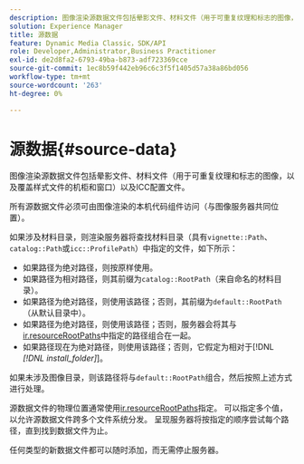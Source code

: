 ```yaml
---
description: 图像渲染源数据文件包括晕影文件、材料文件（用于可重复纹理和标志的图像，以及覆盖样式文件的机柜和窗口）以及ICC配置文件。
solution: Experience Manager
title: 源数据
feature: Dynamic Media Classic，SDK/API
role: Developer,Administrator,Business Practitioner
exl-id: de2d8fa2-6793-49ba-b873-adf723369cce
source-git-commit: 1ec8b59f442eb96c6c3f5f1405d57a38a86bd056
workflow-type: tm+mt
source-wordcount: '263'
ht-degree: 0%

---
```


# 源数据{#source-data}

图像渲染源数据文件包括晕影文件、材料文件（用于可重复纹理和标志的图像，以及覆盖样式文件的机柜和窗口）以及ICC配置文件。

所有源数据文件必须可由图像渲染的本机代码组件访问（与图像服务器共同位置）。

如果涉及材料目录，则渲染服务器将查找材料目录（具有`vignette::Path`、`catalog::Path`或`icc::ProfilePath`）中指定的文件，如下所示：

* 如果路径为绝对路径，则按原样使用。
* 如果路径为相对路径，则其前缀为`catalog::RootPath`（来自命名的材料目录）。
* 如果路径为绝对路径，则使用该路径；否则，其前缀为`default::RootPath`（从默认目录中）。
* 如果路径为绝对路径，则使用该路径；否则，服务器会将其与[ir.resourceRootPaths](../../../../../../ir-api/server-admin/image-rendering-api-ref/c-ir-server-administration/c-ir-configuration-settings-reference/c-ir-resource-root-folders.md#concept-39a34d2239934079bb396e1bf568a9c2)中指定的路径组合在一起。
* 如果路径现在为绝对路径，则使用该路径；否则，它假定为相对于[!DNL *[!DNL install_folder]*]。

如果未涉及图像目录，则该路径将与`default::RootPath`组合，然后按照上述方式进行处理。

源数据文件的物理位置通常使用[ir.resourceRootPaths](../../../../../../ir-api/server-admin/image-rendering-api-ref/c-ir-server-administration/c-ir-configuration-settings-reference/c-ir-resource-root-folders.md#concept-39a34d2239934079bb396e1bf568a9c2)指定。 可以指定多个值，以允许源数据文件跨多个文件系统分发。 呈现服务器将按指定的顺序尝试每个路径，直到找到数据文件为止。

任何类型的新数据文件都可以随时添加，而无需停止服务器。
